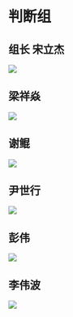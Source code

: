 # 判断组

## 组长 宋立杰

![](../../.gitbook/assets/dsc3765-kao-bei.jpg)

## 梁祥焱

![](../../.gitbook/assets/15e8966ecac34d2b96efcb17d91330b0-kao-bei.jpg)

## 谢鲲

![](../../.gitbook/assets/di-yi-jiang.jpg)

## 尹世行

![](../../.gitbook/assets/342105517394830924-kao-bei.jpg)

## 彭伟

![](../../.gitbook/assets/b21db4f146cf4f5b9b2cb734e1a25a5a-kao-bei.jpg)

## 李伟波

![](../../.gitbook/assets/50be387891fb4e5eb862e4a1867e5cdb-kao-bei.jpg)

